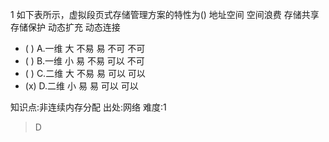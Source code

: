 1
如下表所示，虚拟段页式存储管理方案的特性为() 地址空间 空间浪费 存储共享 存储保护 动态扩充 动态连接
- ( ) A.一维 大 不易 易 不可 不可
- ( ) B.一维 小 易 不易 可以 不可
- ( ) C.二维 大 不易 易 可以 可以
- (x) D.二维 小 易 易 可以 可以

知识点:非连续内存分配
出处:网络
难度:1
> D
